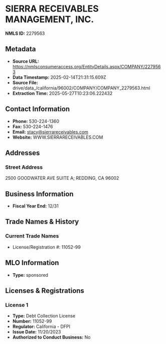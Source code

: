 # SIERRA RECEIVABLES MANAGEMENT, INC.

**NMLS ID:** 2279563

## Metadata
- **Source URL:** https://nmlsconsumeraccess.org/EntityDetails.aspx/COMPANY/2279563
- **Data Timestamp:** 2025-02-14T21:31:15.609Z
- **Source File:** drive/data_/california/96002/COMPANY/COMPANY_2279563.html
- **Extraction Time:** 2025-05-27T10:23:06.222432

## Contact Information
- **Phone:** 530-224-1360
- **Fax:** 530-224-1476
- **Email:** stacy@sierrareceivables.com
- **Website:** WWW.SIERRARECEIVABLES.COM

## Addresses
### Street Address
2500 GOODWATER AVE SUITE A; REDDING, CA 96002

## Business Information
- **Fiscal Year End:** 12/31

## Trade Names & History
### Current Trade Names
- License/Registration #: 11052-99

## MLO Information
- **Type:** sponsored

## Licenses & Registrations

### License 1
- **Type:** Debt Collection License
- **Number:** 11052-99
- **Regulator:** California - DFPI
- **Issue Date:** 11/20/2023
- **Authorized to Conduct Business:** No
